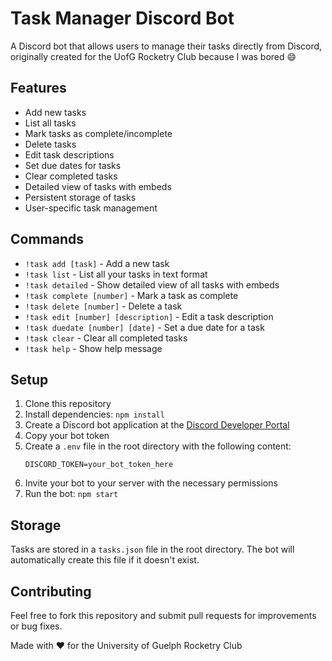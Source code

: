 # Task Manager Discord Bot

A Discord bot that allows users to manage their tasks directly from Discord, originally created for the UofG Rocketry Club because I was bored 😄

## Features

- Add new tasks
- List all tasks
- Mark tasks as complete/incomplete
- Delete tasks
- Edit task descriptions
- Set due dates for tasks
- Clear completed tasks
- Detailed view of tasks with embeds
- Persistent storage of tasks
- User-specific task management

## Commands

- `!task add [task]` - Add a new task
- `!task list` - List all your tasks in text format
- `!task detailed` - Show detailed view of all tasks with embeds
- `!task complete [number]` - Mark a task as complete
- `!task delete [number]` - Delete a task
- `!task edit [number] [description]` - Edit a task description
- `!task duedate [number] [date]` - Set a due date for a task
- `!task clear` - Clear all completed tasks
- `!task help` - Show help message

## Setup

1. Clone this repository
2. Install dependencies: `npm install`
3. Create a Discord bot application at the [Discord Developer Portal](https://discord.com/developers/applications)
4. Copy your bot token
5. Create a `.env` file in the root directory with the following content:
   ```
   DISCORD_TOKEN=your_bot_token_here
   ```
6. Invite your bot to your server with the necessary permissions
7. Run the bot: `npm start`

## Storage

Tasks are stored in a `tasks.json` file in the root directory. The bot will automatically create this file if it doesn't exist.

## Contributing

Feel free to fork this repository and submit pull requests for improvements or bug fixes.

Made with ❤️ for the University of Guelph Rocketry Club